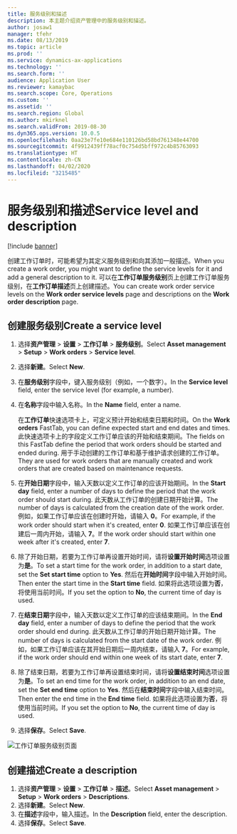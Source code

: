 ```yaml
---
title: 服务级别和描述
description: 本主题介绍资产管理中的服务级别和描述。
author: josaw1
manager: tfehr
ms.date: 08/13/2019
ms.topic: article
ms.prod: ''
ms.service: dynamics-ax-applications
ms.technology: ''
ms.search.form: ''
audience: Application User
ms.reviewer: kamaybac
ms.search.scope: Core, Operations
ms.custom: ''
ms.assetid: ''
ms.search.region: Global
ms.author: mkirknel
ms.search.validFrom: 2019-08-30
ms.dyn365.ops.version: 10.0.5
ms.openlocfilehash: 0aa23e7fe10e684e110126bd58bd761348e44700
ms.sourcegitcommit: 4f9912439ff78acf0c754d5bff972c4b85763093
ms.translationtype: HT
ms.contentlocale: zh-CN
ms.lasthandoff: 04/02/2020
ms.locfileid: "3215485"
---
```

# <a name="service-level-and-description"></a><span data-ttu-id="a5033-103">服务级别和描述</span><span class="sxs-lookup"><span data-stu-id="a5033-103">Service level and description</span></span>

[!include [banner](../../includes/banner.md)]

 

<span data-ttu-id="a5033-104">创建工作订单时，可能希望为其定义服务级别和向其添加一般描述。</span><span class="sxs-lookup"><span data-stu-id="a5033-104">When you create a work order, you might want to define the service levels for it and add a general description to it.</span></span> <span data-ttu-id="a5033-105">可以在**工作订单服务级别**页上创建工作订单服务级别，在**工作订单描述**页上创建描述。</span><span class="sxs-lookup"><span data-stu-id="a5033-105">You can create work order service levels on the **Work order service levels** page and descriptions on the **Work order description** page.</span></span>

## <a name="create-a-service-level"></a><span data-ttu-id="a5033-106">创建服务级别</span><span class="sxs-lookup"><span data-stu-id="a5033-106">Create a service level</span></span>

1. <span data-ttu-id="a5033-107">选择**资产管理** \> **设置** \> **工作订单** \> **服务级别**。</span><span class="sxs-lookup"><span data-stu-id="a5033-107">Select **Asset management** \> **Setup** \> **Work orders** \> **Service level**.</span></span>
2. <span data-ttu-id="a5033-108">选择**新建**。</span><span class="sxs-lookup"><span data-stu-id="a5033-108">Select **New**.</span></span>
3. <span data-ttu-id="a5033-109">在**服务级别**字段中，键入服务级别（例如，一个数字）。</span><span class="sxs-lookup"><span data-stu-id="a5033-109">In the **Service level** field, enter the service level (for example, a number).</span></span>
4. <span data-ttu-id="a5033-110">在**名称**字段中输入名称。</span><span class="sxs-lookup"><span data-stu-id="a5033-110">In the **Name** field, enter a name.</span></span>

    <span data-ttu-id="a5033-111">在**工作订单**快速选项卡上，可定义预计开始和结束日期和时间。</span><span class="sxs-lookup"><span data-stu-id="a5033-111">On the **Work orders** FastTab, you can define expected start and end dates and times.</span></span> <span data-ttu-id="a5033-112">此快速选项卡上的字段定义工作订单应该的开始和结束期间。</span><span class="sxs-lookup"><span data-stu-id="a5033-112">The fields on this FastTab define the period that work orders should be started and ended during.</span></span> <span data-ttu-id="a5033-113">用于手动创建的工作订单和基于维护请求创建的工作订单。</span><span class="sxs-lookup"><span data-stu-id="a5033-113">They are used for work orders that are manually created and work orders that are created based on maintenance requests.</span></span> 

5. <span data-ttu-id="a5033-114">在**开始日期**字段中，输入天数以定义工作订单的应该开始期间。</span><span class="sxs-lookup"><span data-stu-id="a5033-114">In the **Start day** field, enter a number of days to define the period that the work order should start during.</span></span> <span data-ttu-id="a5033-115">此天数从工作订单的创建日期开始计算。</span><span class="sxs-lookup"><span data-stu-id="a5033-115">The number of days is calculated from the creation date of the work order.</span></span> <span data-ttu-id="a5033-116">例如，如果工作订单应该在创建时开始，请输入 **0**。</span><span class="sxs-lookup"><span data-stu-id="a5033-116">For example, if the work order should start when it's created, enter **0**.</span></span> <span data-ttu-id="a5033-117">如果工作订单应该在创建后一周内开始，请输入 **7**。</span><span class="sxs-lookup"><span data-stu-id="a5033-117">If the work order should start within one week after it's created, enter **7**.</span></span>
6. <span data-ttu-id="a5033-118">除了开始日期，若要为工作订单再设置开始时间，请将**设置开始时间**选项设置为**是**。</span><span class="sxs-lookup"><span data-stu-id="a5033-118">To set a start time for the work order, in addition to a start date, set the **Set start time** option to **Yes**.</span></span> <span data-ttu-id="a5033-119">然后在**开始时间**字段中输入开始时间。</span><span class="sxs-lookup"><span data-stu-id="a5033-119">Then enter the start time in the **Start time** field.</span></span> <span data-ttu-id="a5033-120">如果将此选项设置为**否**，将使用当前时间。</span><span class="sxs-lookup"><span data-stu-id="a5033-120">If you set the option to **No**, the current time of day is used.</span></span>
7. <span data-ttu-id="a5033-121">在**结束日期**字段中，输入天数以定义工作订单的应该结束期间。</span><span class="sxs-lookup"><span data-stu-id="a5033-121">In the **End day** field, enter a number of days to define the period that the work order should end during.</span></span> <span data-ttu-id="a5033-122">此天数从工作订单的开始日期开始计算。</span><span class="sxs-lookup"><span data-stu-id="a5033-122">The number of days is calculated from the start date of the work order.</span></span> <span data-ttu-id="a5033-123">例如，如果工作订单应该在其开始日期后一周内结束，请输入 **7**。</span><span class="sxs-lookup"><span data-stu-id="a5033-123">For example, if the work order should end within one week of its start date, enter **7**.</span></span>
8. <span data-ttu-id="a5033-124">除了结束日期，若要为工作订单再设置结束时间，请将**设置结束时间**选项设置为**是**。</span><span class="sxs-lookup"><span data-stu-id="a5033-124">To set an end time for the work order, in addition to an end date, set the **Set end time** option to **Yes**.</span></span> <span data-ttu-id="a5033-125">然后在**结束时间**字段中输入结束时间。</span><span class="sxs-lookup"><span data-stu-id="a5033-125">Then enter the end time in the **End time** field.</span></span> <span data-ttu-id="a5033-126">如果将此选项设置为**否**，将使用当前时间。</span><span class="sxs-lookup"><span data-stu-id="a5033-126">If you set the option to **No**, the current time of day is used.</span></span>
9. <span data-ttu-id="a5033-127">选择**保存**。</span><span class="sxs-lookup"><span data-stu-id="a5033-127">Select **Save**.</span></span>

![工作订单服务级别页面](media/19-setup-for-work-orders.png)

## <a name="create-a-description"></a><span data-ttu-id="a5033-129">创建描述</span><span class="sxs-lookup"><span data-stu-id="a5033-129">Create a description</span></span>

1. <span data-ttu-id="a5033-130">选择**资产管理** \> **设置** \> **工作订单** \> **描述**。</span><span class="sxs-lookup"><span data-stu-id="a5033-130">Select **Asset management** \> **Setup** \> **Work orders** \> **Descriptions**.</span></span>
2. <span data-ttu-id="a5033-131">选择**新建**。</span><span class="sxs-lookup"><span data-stu-id="a5033-131">Select **New**.</span></span>
3. <span data-ttu-id="a5033-132">在**描述**字段中，输入描述。</span><span class="sxs-lookup"><span data-stu-id="a5033-132">In the **Description** field, enter the description.</span></span>
4. <span data-ttu-id="a5033-133">选择**保存**。</span><span class="sxs-lookup"><span data-stu-id="a5033-133">Select **Save**.</span></span>
